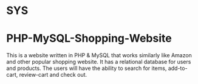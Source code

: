 # SYS 
# PHP-MySQL-Shopping-Website
This is a website written in PHP &amp; MySQL that works similarly like Amazon and other popular shopping website. It has a relational database for users and products. The users will have the ability to search for items, add-to-cart, review-cart and check out.
